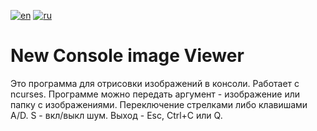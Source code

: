 [![en](https://img.shields.io/badge/lang-en-red.svg)](https://github.com/petr590/NCV/blob/master/README.md)
[![ru](https://img.shields.io/badge/lang-ru-blue.svg)](https://github.com/petr590/NCV/blob/master/README-ru.md)

# New Console image Viewer

Это программа для отрисовки изображений в консоли. Работает с ncurses.
Программе можно передать аргумент - изображение или папку с изображениями.
Переключение стрелками либо клавишами A/D. S - вкл/выкл шум.
Выход - Esc, Ctrl+C или Q.
